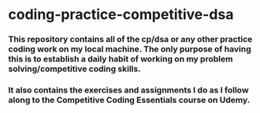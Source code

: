 # coding-practice-competitive-dsa
### This repository contains all of the cp/dsa or any other practice coding work on my local machine. The only purpose of having this is to establish a daily habit of working on my problem solving/competitive coding skills.
### It also contains the exercises and assignments I do as I follow along to the Competitive Coding Essentials course on Udemy.
